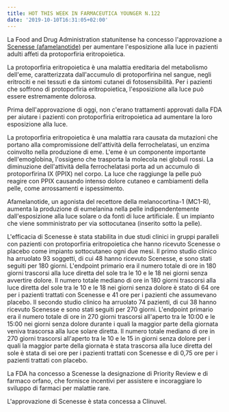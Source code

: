 ```yaml
---
title: HOT THIS WEEK IN FARMACEUTICA YOUNGER N.122
date: '2019-10-10T16:31:05+02:00'
---
```

La Food and Drug Administration statunitense ha concesso l'approvazione a [Scenesse (afamelanotide)](https://www.fda.gov/news-events/press-announcements/fda-approves-first-treatment-increase-pain-free-light-exposure-patients-rare-disorder) per aumentare l'esposizione alla luce in pazienti adulti affeti da protoporfiria eritropoietica.

La protoporfiria eritropoietica è una malattia ereditaria del metabolismo dell'eme, caratterizzata dall'accumulo di protoporfirina nel sangue, negli eritrociti e nei tessuti e da sintomi cutanei di fotosensibilità. Per i pazienti che soffrono di protoporfiria eritropoietica, l'esposizione alla luce può essere estremamente dolorosa. 



Prima dell'approvazione di oggi, non c'erano trattamenti approvati dalla FDA per aiutare i pazienti con protoporfiria eritropoietica ad aumentare la loro esposizione alla luce.

La protoporfiria eritropoietica è una malattia rara causata da mutazioni che portano alla compromissione dell'attività della ferrochelatasi, un enzima coinvolto nella produzione di eme. L'eme è un componente importante dell'emoglobina, l'ossigeno che trasporta la molecola nei globuli rossi. La diminuzione dell'attività della ferrochelatasi porta ad un accumulo di protoporfirina IX (PPIX) nel corpo. La luce che raggiunge la pelle può reagire con PPIX causando intenso dolore cutaneo e cambiamenti della pelle, come arrossamenti e ispessimento. 

Afamelanotide, un agonista del recettore della melanocortina-1 (MC1-R), aumenta la produzione di eumelanina nella pelle indipendentemente dall'esposizione alla luce solare o da fonti di luce artificiale. È un impianto che viene somministrato per via sottocutanea (inserito sotto la pelle). 

L'efficacia di Scenesse è stata stabilita in due studi clinici in gruppi paralleli con pazienti con protoporfiria eritropoietica che hanno ricevuto Scenesse o placebo come impianto sottocutaneo ogni due mesi. Il primo studio clinico ha arruolato 93 soggetti, di cui 48 hanno ricevuto Scenesse, e sono stati seguiti per 180 giorni. L'endpoint primario era il numero totale di ore in 180 giorni trascorsi alla luce diretta del sole tra le 10 e le 18 nei giorni senza avvertire dolore. Il numero totale mediano di ore in 180 giorni trascorsi alla luce diretta del sole tra le 10 e le 18 nei giorni senza dolore è stato di 64 ore per i pazienti trattati con Scenesse e 41 ore per i pazienti che assumevano placebo. Il secondo studio clinico ha arruolato 74 pazienti, di cui 38 hanno ricevuto Scenesse e sono stati seguiti per 270 giorni. L'endpoint primario era il numero totale di ore in 270 giorni trascorsi all'aperto tra le 10:00 e le 15:00 nei giorni senza dolore durante i quali la maggior parte della giornata veniva trascorsa alla luce solare diretta. Il numero totale mediano di ore in 270 giorni trascorsi all'aperto tra le 10 e le 15 in giorni senza dolore per i quali la maggior parte della giornata è stata trascorsa alla luce diretta del sole è stata di sei ore per i pazienti trattati con Scenesse e di 0,75 ore per i pazienti trattati con placebo. 

La FDA ha concesso a Scenesse la designazione di Priority Review e di farmaco orfano, che fornisce incentivi per assistere e incoraggiare lo sviluppo di farmaci per malattie rare. 

L'approvazione di Scenesse è stata concessa a Clinuvel.
